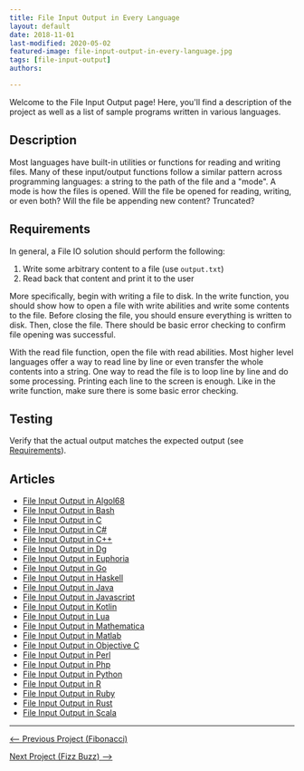 ```yaml
---
title: File Input Output in Every Language
layout: default
date: 2018-11-01
last-modified: 2020-05-02
featured-image: file-input-output-in-every-language.jpg
tags: [file-input-output]
authors:

---
```


Welcome to the File Input Output page! Here, you'll find a description of the project as well as a list of sample programs written in various languages.

## Description

Most languages have built-in utilities or functions for reading and writing files.
Many of these input/output functions follow a similar pattern across programming languages:
a string to the path of the file and a "mode". A mode is how the files is opened.
Will the file be opened for reading, writing, or even both?
Will the file be appending new content? Truncated?


## Requirements

In general, a File IO solution should perform the following:

1. Write some arbitrary content to a file (use `output.txt`)
2. Read back that content and print it to the user

More specifically, begin with writing a file to disk. In the write function, you should show how
to open a file with write abilities and write some contents to the file. Before closing the file,
you should ensure everything is written to disk. Then, close the file. There should be basic error
checking to confirm file opening was successful.

With the read file function, open the file with read abilities. Most higher level languages
offer a way to read line by line or even transfer the whole contents into a string. One way
to read the file is to loop line by line and do some processing. Printing each line to the
screen is enough. Like in the write function, make sure there is some basic error checking.


## Testing

Verify that the actual output matches the expected output
(see [Requirements](#requirements)).


## Articles

- [File Input Output in Algol68](https://rzuckerm.github.io/sample-programs-website-copy/projects/file-input-output/algol68)
- [File Input Output in Bash](https://rzuckerm.github.io/sample-programs-website-copy/projects/file-input-output/bash)
- [File Input Output in C](https://rzuckerm.github.io/sample-programs-website-copy/projects/file-input-output/c)
- [File Input Output in C#](https://rzuckerm.github.io/sample-programs-website-copy/projects/file-input-output/c-sharp)
- [File Input Output in C++](https://rzuckerm.github.io/sample-programs-website-copy/projects/file-input-output/c-plus-plus)
- [File Input Output in Dg](https://rzuckerm.github.io/sample-programs-website-copy/projects/file-input-output/dg)
- [File Input Output in Euphoria](https://rzuckerm.github.io/sample-programs-website-copy/projects/file-input-output/euphoria)
- [File Input Output in Go](https://rzuckerm.github.io/sample-programs-website-copy/projects/file-input-output/go)
- [File Input Output in Haskell](https://rzuckerm.github.io/sample-programs-website-copy/projects/file-input-output/haskell)
- [File Input Output in Java](https://rzuckerm.github.io/sample-programs-website-copy/projects/file-input-output/java)
- [File Input Output in Javascript](https://rzuckerm.github.io/sample-programs-website-copy/projects/file-input-output/javascript)
- [File Input Output in Kotlin](https://rzuckerm.github.io/sample-programs-website-copy/projects/file-input-output/kotlin)
- [File Input Output in Lua](https://rzuckerm.github.io/sample-programs-website-copy/projects/file-input-output/lua)
- [File Input Output in Mathematica](https://rzuckerm.github.io/sample-programs-website-copy/projects/file-input-output/mathematica)
- [File Input Output in Matlab](https://rzuckerm.github.io/sample-programs-website-copy/projects/file-input-output/matlab)
- [File Input Output in Objective C](https://rzuckerm.github.io/sample-programs-website-copy/projects/file-input-output/objective-c)
- [File Input Output in Perl](https://rzuckerm.github.io/sample-programs-website-copy/projects/file-input-output/perl)
- [File Input Output in Php](https://rzuckerm.github.io/sample-programs-website-copy/projects/file-input-output/php)
- [File Input Output in Python](https://rzuckerm.github.io/sample-programs-website-copy/projects/file-input-output/python)
- [File Input Output in R](https://rzuckerm.github.io/sample-programs-website-copy/projects/file-input-output/r)
- [File Input Output in Ruby](https://rzuckerm.github.io/sample-programs-website-copy/projects/file-input-output/ruby)
- [File Input Output in Rust](https://rzuckerm.github.io/sample-programs-website-copy/projects/file-input-output/rust)
- [File Input Output in Scala](https://rzuckerm.github.io/sample-programs-website-copy/projects/file-input-output/scala)

***

<nav class="project-nav">

<div id="prev" markdown="1">

[<-- Previous Project (Fibonacci)](https://rzuckerm.github.io/sample-programs-website-copy/projects/fibonacci)

</div>

<div id="next" markdown="1">

[Next Project (Fizz Buzz) -->](https://rzuckerm.github.io/sample-programs-website-copy/projects/fizz-buzz)

</div>

</nav>